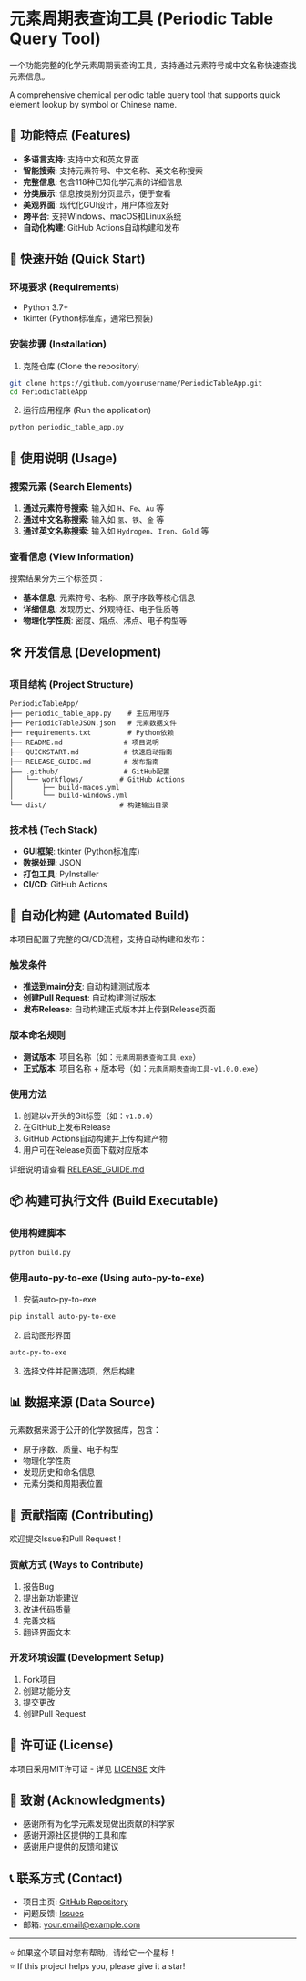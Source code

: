 # 元素周期表查询工具 (Periodic Table Query Tool)

一个功能完整的化学元素周期表查询工具，支持通过元素符号或中文名称快速查找元素信息。

A comprehensive chemical periodic table query tool that supports quick element lookup by symbol or Chinese name.

## 🌟 功能特点 (Features)

- **多语言支持**: 支持中文和英文界面
- **智能搜索**: 支持元素符号、中文名称、英文名称搜索
- **完整信息**: 包含118种已知化学元素的详细信息
- **分类展示**: 信息按类别分页显示，便于查看
- **美观界面**: 现代化GUI设计，用户体验友好
- **跨平台**: 支持Windows、macOS和Linux系统
- **自动化构建**: GitHub Actions自动构建和发布

## 🚀 快速开始 (Quick Start)

### 环境要求 (Requirements)
- Python 3.7+
- tkinter (Python标准库，通常已预装)

### 安装步骤 (Installation)

1. 克隆仓库 (Clone the repository)
```bash
git clone https://github.com/yourusername/PeriodicTableApp.git
cd PeriodicTableApp
```

2. 运行应用程序 (Run the application)
```bash
python periodic_table_app.py
```

## 📖 使用说明 (Usage)

### 搜索元素 (Search Elements)

1. **通过元素符号搜索**: 输入如 `H`、`Fe`、`Au` 等
2. **通过中文名称搜索**: 输入如 `氢`、`铁`、`金` 等
3. **通过英文名称搜索**: 输入如 `Hydrogen`、`Iron`、`Gold` 等

### 查看信息 (View Information)

搜索结果分为三个标签页：

- **基本信息**: 元素符号、名称、原子序数等核心信息
- **详细信息**: 发现历史、外观特征、电子性质等
- **物理化学性质**: 密度、熔点、沸点、电子构型等

## 🛠️ 开发信息 (Development)

### 项目结构 (Project Structure)
```
PeriodicTableApp/
├── periodic_table_app.py    # 主应用程序
├── PeriodicTableJSON.json   # 元素数据文件
├── requirements.txt         # Python依赖
├── README.md               # 项目说明
├── QUICKSTART.md           # 快速启动指南
├── RELEASE_GUIDE.md        # 发布指南
├── .github/                # GitHub配置
│   └── workflows/         # GitHub Actions
│       ├── build-macos.yml
│       └── build-windows.yml
└── dist/                  # 构建输出目录
```

### 技术栈 (Tech Stack)
- **GUI框架**: tkinter (Python标准库)
- **数据处理**: JSON
- **打包工具**: PyInstaller
- **CI/CD**: GitHub Actions

## 🔄 自动化构建 (Automated Build)

本项目配置了完整的CI/CD流程，支持自动构建和发布：

### 触发条件
- **推送到main分支**: 自动构建测试版本
- **创建Pull Request**: 自动构建测试版本  
- **发布Release**: 自动构建正式版本并上传到Release页面

### 版本命名规则
- **测试版本**: 项目名称（如：`元素周期表查询工具.exe`）
- **正式版本**: 项目名称 + 版本号（如：`元素周期表查询工具-v1.0.0.exe`）

### 使用方法
1. 创建以`v`开头的Git标签（如：`v1.0.0`）
2. 在GitHub上发布Release
3. GitHub Actions自动构建并上传构建产物
4. 用户可在Release页面下载对应版本

详细说明请查看 [RELEASE_GUIDE.md](RELEASE_GUIDE.md)

## 📦 构建可执行文件 (Build Executable)

### 使用构建脚本
```bash
python build.py
```

### 使用auto-py-to-exe (Using auto-py-to-exe)

1. 安装auto-py-to-exe
```bash
pip install auto-py-to-exe
```

2. 启动图形界面
```bash
auto-py-to-exe
```

3. 选择文件并配置选项，然后构建

## 📊 数据来源 (Data Source)

元素数据来源于公开的化学数据库，包含：
- 原子序数、质量、电子构型
- 物理化学性质
- 发现历史和命名信息
- 元素分类和周期表位置

## 🤝 贡献指南 (Contributing)

欢迎提交Issue和Pull Request！

### 贡献方式 (Ways to Contribute)
1. 报告Bug
2. 提出新功能建议
3. 改进代码质量
4. 完善文档
5. 翻译界面文本

### 开发环境设置 (Development Setup)
1. Fork项目
2. 创建功能分支
3. 提交更改
4. 创建Pull Request

## 📄 许可证 (License)

本项目采用MIT许可证 - 详见 [LICENSE](LICENSE) 文件

## 🙏 致谢 (Acknowledgments)

- 感谢所有为化学元素发现做出贡献的科学家
- 感谢开源社区提供的工具和库
- 感谢用户提供的反馈和建议

## 📞 联系方式 (Contact)

- 项目主页: [GitHub Repository](https://github.com/yourusername/PeriodicTableApp)
- 问题反馈: [Issues](https://github.com/yourusername/PeriodicTableApp/issues)
- 邮箱: your.email@example.com

---

⭐ 如果这个项目对您有帮助，请给它一个星标！  
⭐ If this project helps you, please give it a star!
